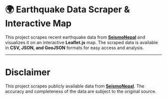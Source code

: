 # 🌍 Earthquake Data Scraper & Interactive Map

This project scrapes recent earthquake data from **[SeismoNepal](https://www.seismonepal.gov.np/earthquakes)** and visualizes it on an interactive **Leaflet.js** map. The scraped data is available in **CSV, JSON, and GeoJSON** formats for easy access and analysis.

---


# Disclaimer

This project scrapes publicly available data from **[SeismoNepal](https://www.seismonepal.gov.np/earthquakes)**. The accuracy and completeness of the data are subject to the original source.

